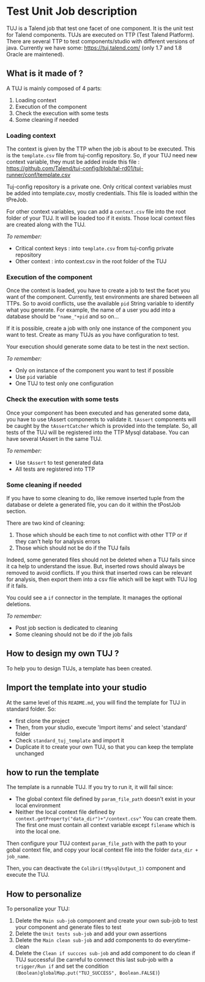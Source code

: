 # Test Unit Job description

TUJ is a Talend job that test one facet of one component. It is the unit test for Talend components. TUJs are executed on TTP (Test Talend Platform). There are several TTP to test components/studio with different versions of java. Currently we have some: https://tuj.talend.com/ (only 1.7 and 1.8 Oracle are maintened).

## What is it made of ?
A TUJ is mainly composed of 4 parts:
1. Loading context
1. Execution of the component
1. Check the execution with some tests
1. Some cleaning if needed

### Loading context
The context is given by the TTP when the job is about to be executed. This is the `template.csv` file from tuj-config repository. So, if your TUJ need new context variable, they must be added inside this file : https://github.com/Talend/tuj-config/blob/tal-rd01/tuj-runner/conf/template.csv

Tuj-config repository is a private one. Only critical context variables must be added into template.csv, mostly credentials. This file is loaded within the tPreJob.

For other context variables, you can add a `context.csv` file into the root folder of your TUJ. It will be loaded too if it exists. Those local context files are created along with the TUJ.

_To remember:_
- Critical context keys : into `template.csv` from tuj-config private repository
- Other context : into context.csv in the root folder of the TUJ

### Execution of the component
Once the context is loaded, you have to create a job to test the facet you want of the component. Currently, test environments are shared between all TTPs. So to avoid conflicts, use the available `pid` String variable to identify what you generate. For example, the name of a user you add into a database should be `"name_"+pid` and so on...

If it is possible, create a job with only one instance of the component you want to test. Create as many TUJs as you have configuration to test.

Your execution should generate some data to be test in the next section.

_To remember:_
- Only on instance of the component you want to test if possible
- Use `pid` variable
- One TUJ to test only one configuration

### Check the execution with some tests
Once your component has been executed and has generated some data, you have to use tAssert components to validate it. `tAssert` components will be caught by the `tAssertCatcher` which is provided into the template. So, all tests of the TUJ will be registered into the TTP Mysql database. You can have several tAssert in the same TUJ.

_To remember:_
- Use `tAssert` to test generated data
- All tests are registered into TTP

### Some cleaning if needed
If you have to some cleaning to do, like remove inserted tuple from the database or delete a generated file, you can do it within the tPostJob section.

There are two kind of cleaning:
1. Those which should be each time to not conflict with other TTP or if they can't help for analysis errors
1. Those which should not be do if the TUJ fails

Indeed, some generated files should not be deleted when a TUJ fails since it ca help to understand the issue. But, inserted rows should always be removed to avoid conflicts. If you think that inserted rows can be relevant for analysis, then export them into a csv file which will be kept with TUJ log if it fails.

You could see a `if` connector in the template. It manages the optional deletions.

_To remember:_
- Post job section is dedicated to cleaning
- Some cleaning should not be do if the job fails

## How to design my own TUJ ?
To help you to design TUJs, a template has been created.

## Import the template into your studio
At the same level of this `README.md`, you will find the template for TUJ in standard folder. So:
- first clone the project
- Then, from your studio, execute 'Import items' and select 'standard' folder
- Check `standard_tuj_template` and import it
- Duplicate it to create your own TUJ, so that you can keep the template unchanged

## how to run the template
The template is a runnable TUJ. If you try to run it, it will fail since:
- The global context file defined by `param_file_path` doesn't exist in your local environment
- Neither the local context file defined by `context.getProperty("data_dir")+"/context.csv"`
You can create them. The first one must contain all context variable except `filename` which is into the local one.

Then configure your TUJ context `param_file_path` with the path to your gobal context file, and copy your local context file into the folder `data_dir + job_name`.

Then, you can  deactivate the `Colibri(tMysqlOutput_1)` component and execute the TUJ. 

## How to personalize
To personalize your TUJ:
1. Delete the `Main sub-job` component and create your own sub-job to test your component and generate files to test
1. Delete the `Unit tests sub-job` and add your own assertions
1. Delete the `Main clean sub-job` and add components to do everytime-clean
1. Delete the `Clean if succces sub-job` and add component to do clean if TUJ successful (be carreful to connect this last sub-job with a `trigger/Run if` and set the condition `(Boolean)globalMap.put("TUJ_SUCCESS", Boolean.FALSE)`)

